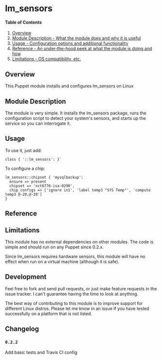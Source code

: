 # lm_sensors

#### Table of Contents

1. [Overview](#overview)
2. [Module Description - What the module does and why it is useful](#module-description)
3. [Usage - Configuration options and additional functionality](#usage)
4. [Reference - An under-the-hood peek at what the module is doing and how](#reference)
5. [Limitations - OS compatibility, etc.](#limitations)

## Overview

This Puppet module installs and configures lm_sensors on Linux

## Module Description

The module is very simple. It installs the lm_sensors package, runs the configuration
script to detect your system's sensors, and starts up the service so you can
interrogate it.

## Usage

To use it, just add:

    class { '::lm_sensors': }`

To configure a chip:

    lm_sensors::chipset { 'mysqlbackup':
      ensure => present
      chipset => 'nct6776-isa-0290',
      chip_configs => ['ignore in1', 'label temp3 "SYS Temp"', 'compute temp3 @-20,@-20']
    }

## Reference

## Limitations

This module has no external dependencies on other modules. The code is simple and
should run on any Puppet since 0.2.x.

Since lm_sensors requires hardware sensors, this module will have no effect when
run on a virtual machine (although it is safe).

## Development

Feel free to fork and send pull requests, or just make feature requests in the
issue tracker. I can't guarantee having the time to look at anything.

The best way of contributing to this module is to improve support for different
Linux distros. Please let me know in an issue if you have tested successfully
on a platform that is not listed.

## Changelog

### `0.2.2`

Add basic tests and Travis CI config
